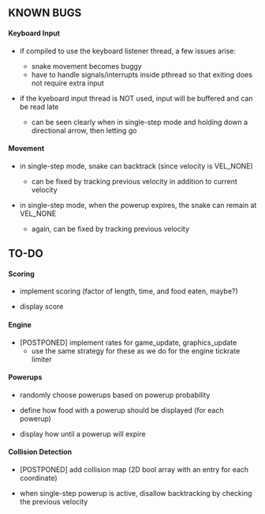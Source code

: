 ## KNOWN BUGS

#### Keyboard Input

* if compiled to use the keyboard listener thread, a few issues arise:
  * snake movement becomes buggy
  * have to handle signals/interrupts inside pthread so that exiting does not require extra input

* if the kyeboard input thread is NOT used, input will be buffered and can be read late
  * can be seen clearly when in single-step mode and holding down a directional arrow, then letting go

#### Movement

* in single-step mode, snake can backtrack (since velocity is VEL_NONE)
  * can be fixed by tracking previous velocity in addition to current velocity

* in single-step mode, when the powerup expires, the snake can remain at VEL_NONE
  * again, can be fixed by tracking previous velocity

## TO-DO

#### Scoring

* implement scoring (factor of length, time, and food eaten, maybe?)

* display score

#### Engine

* [POSTPONED] implement rates for game_update, graphics_update
  * use the same strategy for these as we do for the engine tickrate limiter

#### Powerups

* randomly choose powerups based on powerup probability

* define how food with a powerup should be displayed (for each powerup)

* display how until a powerup will expire

#### Collision Detection

* [POSTPONED] add collision map (2D bool array with an entry for each coordinate)

* when single-step powerup is active, disallow backtracking by checking the previous velocity

